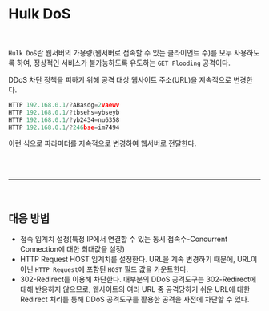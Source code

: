 # Hulk DoS

<br>

`Hulk DoS`란 웹서버의 가용량(웹서버로 접속할 수 있는 클라이언트 수)를 모두 사용하도록 하여, 정상적인 서비스가 불가능하도록 유도하는 `GET Flooding` 공격이다.

DDoS 차단 정책을 피하기 위해 공격 대상 웹사이트 주소(URL)을 지속적으로 변경한다.

```jsx
HTTP 192.168.0.1/?ABasdg=2vaewv
HTTP 192.168.0.1/?tbsehs=ybseyb
HTTP 192.168.0.1/?yb2434=nu6358
HTTP 192.168.0.1/?246bse=im7494
```

이런 식으로 파라미터를 지속적으로 변경하여 웹서버로 전달한다.

<br><br>

---

<br>

## 대응 방법

- 접속 임계치 설정(특정 IP에서 연결할 수 있는 동시 접속수-Concurrent Connection에 대한 최대값을 설정)
- HTTP Request HOST 임계치를 설정한다. URL을 계속 변경하기 때문에, URL이 아닌 `HTTP Request`에 포함된 `HOST` 필드 값을 카운트한다.
- 302-Redirect를 이용해 차단한다. 대부분의 DDoS 공격도구는 302-Redirect에 대해 반응하지 않으므로, 웹사이트의 여러 URL 중 공격당하기 쉬운 URL에 대한 Redirect 처리를 통해 DDoS 공격도구를 활용한 공격을 사전에 차단할 수 있다.